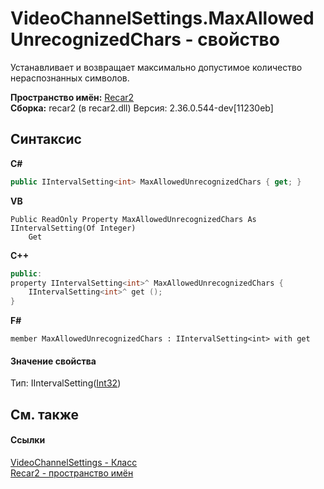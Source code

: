 # VideoChannelSettings.MaxAllowedUnrecognizedChars - свойство
 

Устанавливает и возвращает максимально допустимое количество нераспознанных символов.

**Пространство имён:**&nbsp;<a href="0dd0c505-07fc-c3e8-128c-d1a0701f2a29">Recar2</a><br />**Сборка:**&nbsp;recar2 (в recar2.dll) Версия: 2.36.0.544-dev[11230eb]

## Синтаксис

**C#**<br />
``` C#
public IIntervalSetting<int> MaxAllowedUnrecognizedChars { get; }
```

**VB**<br />
``` VB
Public ReadOnly Property MaxAllowedUnrecognizedChars As IIntervalSetting(Of Integer)
	Get
```

**C++**<br />
``` C++
public:
property IIntervalSetting<int>^ MaxAllowedUnrecognizedChars {
	IIntervalSetting<int>^ get ();
}
```

**F#**<br />
``` F#
member MaxAllowedUnrecognizedChars : IIntervalSetting<int> with get

```


#### Значение свойства
Тип:&nbsp;IIntervalSetting(<a href="http://msdn2.microsoft.com/ru-ru/library/td2s409d" target="_blank">Int32</a>)

## См. также


#### Ссылки
<a href="e9c16317-8a46-c70d-6253-3004e99076b2">VideoChannelSettings - Класс</a><br /><a href="0dd0c505-07fc-c3e8-128c-d1a0701f2a29">Recar2 - пространство имён</a><br />
